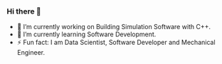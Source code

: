 ### Hi there 👋

- 🔭 I’m currently working on Building Simulation Software with C++.
- 🌱 I’m currently learning Software Development.
- ⚡ Fun fact: I am Data Scientist, Software Developer and Mechanical Engineer.

